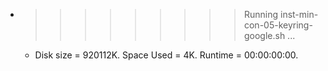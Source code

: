 * >>>>>>>>> Running inst-min-con-05-keyring-google.sh ...
  * Disk size = 920112K. Space Used = 4K. Runtime = 00:00:00:00.
